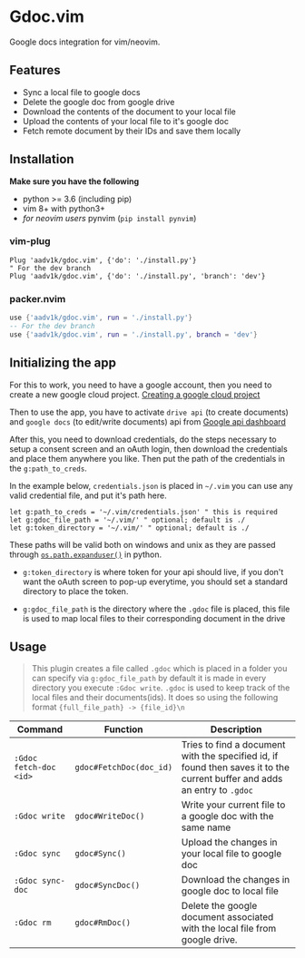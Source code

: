 # Gdoc.vim

Google docs integration for vim/neovim.

## Features

- Sync a local file to google docs
- Delete the google doc from google drive
- Download the contents of the document to your local file
- Upload the contents of your local file to it's google doc
- Fetch remote document by their IDs and save them locally

## Installation

**Make sure you have the following**

- python >= 3.6 (including pip)
- vim 8+ with python3+
- _for neovim users_ pynvim (`pip install pynvim`)

### vim-plug

```vim
Plug 'aadv1k/gdoc.vim', {'do': './install.py'}
" For the dev branch
Plug 'aadv1k/gdoc.vim', {'do': './install.py', 'branch': 'dev'}
```

### packer.nvim

```lua
use {'aadv1k/gdoc.vim', run = './install.py'}
-- For the dev branch
use {'aadv1k/gdoc.vim', run = './install.py', branch = 'dev'}
```

## Initializing the app

For this to work, you need to have a google account, then you need to create a new google cloud project.
[Creating a google cloud project](https://developers.google.com/workspace/guides/create-project)

Then to use the app, you have to activate `drive api` (to create documents) and `google docs` (to edit/write documents) api from
[Google api dashboard](https://console.cloud.google.com/apis/dashboard)

After this, you need to download credentials, do the steps necessary to setup a consent screen and an
oAuth login, then download the credentials and place them anywhere you like. Then put the path of
the credentials in the `g:path_to_creds`.

In the example below, `credentials.json` is placed in `~/.vim` you can use any valid credential file, and put it's path here.

```vim
let g:path_to_creds = '~/.vim/credentials.json' " this is required
let g:gdoc_file_path = '~/.vim/' " optional; default is ./
let g:token_directory = '~/.vim/' " optional; default is ./
```

These paths will be valid both on windows and unix as they are passed through [`os.path.expanduser()`](https://docs.python.org/3/library/os.path.html#os.path.expanduser) in python.

- `g:token_directory` is where token for your api should live, if you don't
  want the oAuth screen to pop-up everytime, you should set a standard directory
  to place the token.

- `g:gdoc_file_path` is the directory where the `.gdoc` file is placed, this file
  is used to map local files to their corresponding document in the drive

## Usage

> This plugin creates a file called `.gdoc` which is placed in a folder you can specify via `g:gdoc_file_path` by default it is made in every directory you execute `:Gdoc write`.
> `.gdoc` is used to keep track of the local files and their documents(ids). It does so using the following format `{full_file_path} -> {file_id}\n`

| Command          | Function          | Description                                                                  |
| ---------------- | ----------------- | ---------------------------------------------------------------------------- |
| `:Gdoc fetch-doc <id>`    | `gdoc#FetchDoc(doc_id)` | Tries to find a document with the specified id, if found then saves it to the current buffer and adds an entry to `.gdoc`                  |
| `:Gdoc write`    | `gdoc#WriteDoc()` | Write your current file to a google doc with the same name                   |
| `:Gdoc sync`     | `gdoc#Sync()`     | Upload the changes in your local file to google doc                          |
| `:Gdoc sync-doc` | `gdoc#SyncDoc()`  | Download the changes in google doc to local file                             |
| `:Gdoc rm`       | `gdoc#RmDoc()`    | Delete the google document associated with the local file from google drive. |
